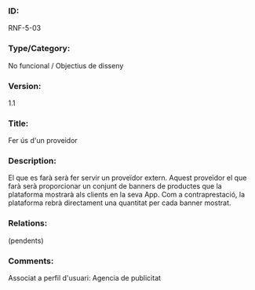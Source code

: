 ### ID:
RNF-5-03
### Type/Category:
No funcional / Objectius de disseny
### Version:
1.1
### Title:
Fer ús d'un proveidor
### Description:
El que es farà serà fer servir un proveïdor extern. Aquest proveïdor el que farà serà proporcionar un conjunt de banners de productes que la plataforma mostrarà als clients en la seva App. Com a contraprestació, la plataforma rebrà directament una quantitat per cada banner mostrat.
### Relations:
(pendents)
### Comments:
Associat a perfil d'usuari: Agencia de publicitat
